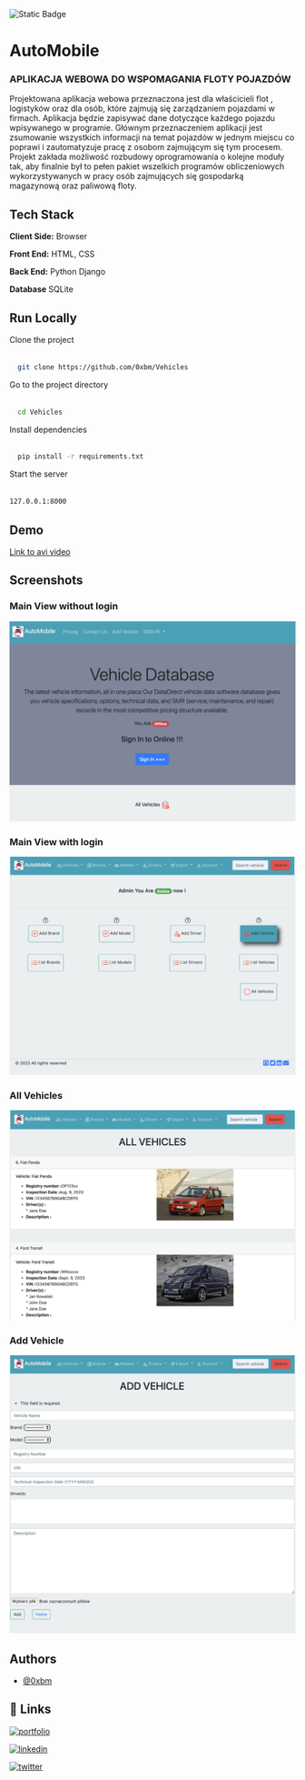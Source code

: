  

![Static Badge](https://img.shields.io/badge/build-passing-brightgreen)

 

 

# AutoMobile

 

### APLIKACJA WEBOWA DO WSPOMAGANIA FLOTY POJAZDÓW

 

Projektowana aplikacja webowa przeznaczona jest dla właścicieli flot , logistyków oraz dla osób, które zajmują się zarządzaniem pojazdami w firmach. Aplikacja będzie zapisywać dane dotyczące każdego pojazdu wpisywanego w programie. Głównym przeznaczeniem aplikacji jest zsumowanie wszystkich informacji na temat pojazdów w jednym miejscu co poprawi i zautomatyzuje pracę z osobom zajmującym się tym procesem. Projekt zakłada możliwość rozbudowy oprogramowania o kolejne moduły tak, aby finalnie był to pełen pakiet wszelkich programów obliczeniowych wykorzystywanych w pracy osób zajmujących się gospodarką magazynową oraz paliwową floty.

 

 

## Tech Stack

 

**Client Side:** Browser

 

**Front End:** HTML, CSS

 

**Back End:** Python Django

 

**Database** SQLite

 

 

## Run Locally

 

Clone the project

 

```bash

  git clone https://github.com/0xbm/Vehicles

```

 

Go to the project directory

 

```bash

  cd Vehicles

```

 

Install dependencies

 

```bash

  pip install -r requirements.txt

```

 

Start the server

 

```bash

127.0.0.1:8000

```

 

 

## Demo

 

[Link to avi video](https://files.fm/u/qgvyzfkp3)
 

 

## Screenshots

 
### Main View without login
![Main View](https://raw.githubusercontent.com/0xbm/Vehicles/main/docs/img/main.png)
### Main View with login
 ![Main View /w login](https://raw.githubusercontent.com/0xbm/Vehicles/main/docs/img/1.png)
### All Vehicles
 ![All Vehciles](https://raw.githubusercontent.com/0xbm/Vehicles/main/docs/img/2.png)
### Add Vehicle
 ![Add Vehcile](https://raw.githubusercontent.com/0xbm/Vehicles/main/docs/img/3.png)


 

## Authors

 

- [@0xbm](https://www.github.com/0xbm)

 

 

## 🔗 Links

[![portfolio](https://img.shields.io/badge/my_portfolio-000?style=for-the-badge&logo=ko-fi&logoColor=white)](https://katherineoelsner.com/)

[![linkedin](https://img.shields.io/badge/linkedin-0A66C2?style=for-the-badge&logo=linkedin&logoColor=white)](https://www.linkedin.com/)

[![twitter](https://img.shields.io/badge/twitter-1DA1F2?style=for-the-badge&logo=twitter&logoColor=white)](https://twitter.com/)

